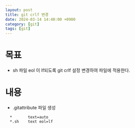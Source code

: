 ```yaml
---
layout: post
title: git crlf 변경
date: 2024-03-14 14:40:00 +0900
category: [git]
tags: [git]
---
```


# 목표
 * sh 파일 eol 이 lf되도록 git crlf 설정 변경하여 파일에 적용한다.
# 내용
 * .gitattribute 파일 생성
  ```
    *       text=auto
    *.sh    text eol=lf
  ```